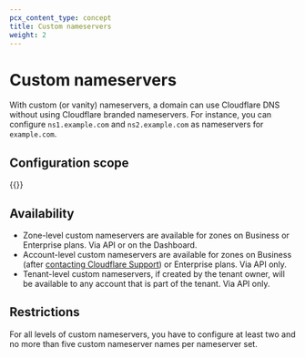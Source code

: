 ```yaml
---
pcx_content_type: concept
title: Custom nameservers
weight: 2
---
```


# Custom nameservers

With custom (or vanity) nameservers, a domain can use Cloudflare DNS without using Cloudflare branded nameservers. For instance, you can configure `ns1.example.com` and `ns2.example.com` as nameservers for `example.com`.

## Configuration scope

{{<directory-listing showDescriptions=true char_limit=300 >}}

## Availability

- Zone-level custom nameservers are available for zones on Business or Enterprise plans. Via API or on the Dashboard.
- Account-level custom  nameservers are available for zones on Business (after [contacting Cloudflare Support](https://support.cloudflare.com/hc/articles/200172476)) or Enterprise plans. Via API only.
- Tenant-level custom nameservers, if created by the tenant owner, will be available to any account that is part of the tenant. Via API only.

## Restrictions

For all levels of custom nameservers, you have to configure at least two and no more than five custom nameserver names per nameserver set.